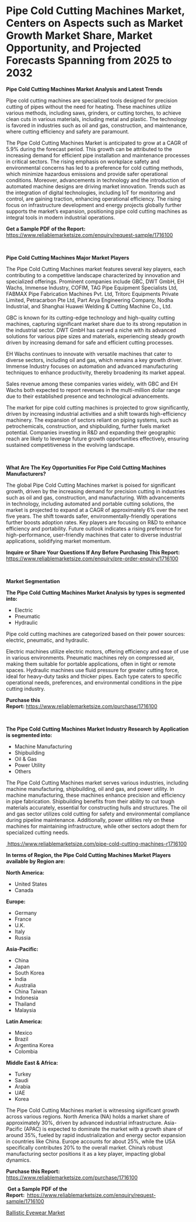 <p><h1>Pipe Cold Cutting Machines Market, Centers on Aspects such as Market Growth Market Share, Market Opportunity, and Projected Forecasts Spanning from 2025 to 2032</h1></p><p><strong>Pipe Cold Cutting Machines Market Analysis and Latest Trends</strong></p>
<p><p>Pipe cold cutting machines are specialized tools designed for precision cutting of pipes without the need for heating. These machines utilize various methods, including saws, grinders, or cutting torches, to achieve clean cuts in various materials, including metal and plastic. The technology is favored in industries such as oil and gas, construction, and maintenance, where cutting efficiency and safety are paramount.</p><p>The Pipe Cold Cutting Machines Market is anticipated to grow at a CAGR of 5.9% during the forecast period. This growth can be attributed to the increasing demand for efficient pipe installation and maintenance processes in critical sectors. The rising emphasis on workplace safety and environmental concerns has led to a preference for cold cutting methods, which minimize hazardous emissions and provide safer operational conditions. Moreover, advancements in technology and the introduction of automated machine designs are driving market innovation. Trends such as the integration of digital technologies, including IoT for monitoring and control, are gaining traction, enhancing operational efficiency. The rising focus on infrastructure development and energy projects globally further supports the market’s expansion, positioning pipe cold cutting machines as integral tools in modern industrial operations.</p></p>
<p><strong>Get a Sample PDF of the Report:&nbsp;</strong> <a href="https://www.reliablemarketsize.com/enquiry/request-sample/1716100?utm_campaign=1197&utm_medium=2&utm_source=Github&utm_content=ia&utm_term=12012025&utm_id=pipe-cold-cutting-machines">https://www.reliablemarketsize.com/enquiry/request-sample/1716100</a></p>
<p>&nbsp;</p>
<p><strong>Pipe Cold Cutting Machines Major Market Players</strong></p>
<p><p>The Pipe Cold Cutting Machines market features several key players, each contributing to a competitive landscape characterized by innovation and specialized offerings. Prominent companies include GBC, DWT GmbH, EH Wachs, Immense Industry, COFIM, TAG Pipe Equipment Specialists Ltd, FABMAX Pipe Fabrication Machines Pvt. Ltd, Tritorc Equipments Private Limited, Petracarbon Pte Ltd, Part Arya Engineering Company, Nodha Industrial, and Shanghai Huawei Welding & Cutting Machine Co., Ltd.</p><p>GBC is known for its cutting-edge technology and high-quality cutting machines, capturing significant market share due to its strong reputation in the industrial sector. DWT GmbH has carved a niche with its advanced solutions for various pipe sizes and materials, experiencing steady growth driven by increasing demand for safe and efficient cutting processes.</p><p>EH Wachs continues to innovate with versatile machines that cater to diverse sectors, including oil and gas, which remains a key growth driver. Immense Industry focuses on automation and advanced manufacturing techniques to enhance productivity, thereby broadening its market appeal.</p><p>Sales revenue among these companies varies widely, with GBC and EH Wachs both expected to report revenues in the multi-million dollar range due to their established presence and technological advancements.</p><p>The market for pipe cold cutting machines is projected to grow significantly, driven by increasing industrial activities and a shift towards high-efficiency machinery. The expansion of sectors reliant on piping systems, such as petrochemicals, construction, and shipbuilding, further fuels market potential. Companies investing in R&D and expanding their geographic reach are likely to leverage future growth opportunities effectively, ensuring sustained competitiveness in the evolving landscape.</p></p>
<p>&nbsp;</p>
<p><strong>What Are The Key Opportunities For Pipe Cold Cutting Machines Manufacturers?</strong></p>
<p><p>The global Pipe Cold Cutting Machines market is poised for significant growth, driven by the increasing demand for precision cutting in industries such as oil and gas, construction, and manufacturing. With advancements in technology, including automated and portable cutting solutions, the market is projected to expand at a CAGR of approximately 6% over the next five years. The shift towards safer, environmentally-friendly operations further boosts adoption rates. Key players are focusing on R&D to enhance efficiency and portability. Future outlook indicates a rising preference for high-performance, user-friendly machines that cater to diverse industrial applications, solidifying market momentum.</p></p>
<p><strong>Inquire or Share Your Questions If Any Before Purchasing This Report:</strong> <a href="https://www.reliablemarketsize.com/enquiry/pre-order-enquiry/1716100?utm_campaign=1197&utm_medium=2&utm_source=Github&utm_content=ia&utm_term=12012025&utm_id=pipe-cold-cutting-machines">https://www.reliablemarketsize.com/enquiry/pre-order-enquiry/1716100</a></p>
<p>&nbsp;</p>
<p><strong>Market Segmentation</strong></p>
<p><strong>The Pipe Cold Cutting Machines Market Analysis by types is segmented into:</strong></p>
<p><ul><li>Electric</li><li>Pneumatic</li><li>Hydraulic</li></ul></p>
<p><p>Pipe cold cutting machines are categorized based on their power sources: electric, pneumatic, and hydraulic. </p><p>Electric machines utilize electric motors, offering efficiency and ease of use in various environments. Pneumatic machines rely on compressed air, making them suitable for portable applications, often in tight or remote spaces. Hydraulic machines use fluid pressure for greater cutting force, ideal for heavy-duty tasks and thicker pipes. Each type caters to specific operational needs, preferences, and environmental conditions in the pipe cutting industry.</p></p>
<p><strong>Purchase this Report:&nbsp;</strong><a href="https://www.reliablemarketsize.com/purchase/1716100?utm_campaign=1197&utm_medium=2&utm_source=Github&utm_content=ia&utm_term=12012025&utm_id=pipe-cold-cutting-machines">https://www.reliablemarketsize.com/purchase/1716100</a></p>
<p>&nbsp;</p>
<p><strong>The Pipe Cold Cutting Machines Market Industry Research by Application is segmented into:</strong></p>
<p><ul><li>Machine Manufacturing</li><li>Shipbuilding</li><li>Oil & Gas</li><li>Power Utility</li><li>Others</li></ul></p>
<p><p>The Pipe Cold Cutting Machines market serves various industries, including machine manufacturing, shipbuilding, oil and gas, and power utility. In machine manufacturing, these machines enhance precision and efficiency in pipe fabrication. Shipbuilding benefits from their ability to cut tough materials accurately, essential for constructing hulls and structures. The oil and gas sector utilizes cold cutting for safety and environmental compliance during pipeline maintenance. Additionally, power utilities rely on these machines for maintaining infrastructure, while other sectors adopt them for specialized cutting needs.</p></p>
<p><a href="https://www.reliablemarketsize.com/pipe-cold-cutting-machines-r1716100?utm_campaign=1197&utm_medium=2&utm_source=Github&utm_content=ia&utm_term=12012025&utm_id=pipe-cold-cutting-machines">&nbsp;https://www.reliablemarketsize.com/pipe-cold-cutting-machines-r1716100</a></p>
<p><strong>In terms of Region, the Pipe Cold Cutting Machines Market Players available by Region are:</strong></p>
<p>
    <p> <strong> North America: </strong>
        <ul>
            <li>United States</li>
            <li>Canada</li>
        </ul>
        </p> 
    <p> <strong> Europe: </strong>
        <ul>
            <li>Germany</li>
            <li>France</li>
            <li>U.K.</li>
            <li>Italy</li>
            <li>Russia</li>
        </ul>
        </p> 
    <p> <strong> Asia-Pacific: </strong>
        <ul>
            <li>China</li>
            <li>Japan</li>
            <li>South Korea</li>
            <li>India</li>
            <li>Australia</li>
            <li>China Taiwan</li>
            <li>Indonesia</li>
            <li>Thailand</li>
            <li>Malaysia</li>
        </ul>
        </p> 
    <p> <strong> Latin America: </strong>
        <ul>
            <li>Mexico</li>
            <li>Brazil</li>
            <li>Argentina Korea</li>
            <li>Colombia</li>
        </ul>
        </p> 
    <p> <strong> Middle East & Africa: </strong>
        <ul>
            <li>Turkey</li>
            <li>Saudi</li>
            <li>Arabia</li>
            <li>UAE</li>
            <li>Korea</li>
        </ul>
    </p>
    </p>
<p><p>The Pipe Cold Cutting Machines market is witnessing significant growth across various regions. North America (NA) holds a market share of approximately 30%, driven by advanced industrial infrastructure. Asia-Pacific (APAC) is expected to dominate the market with a growth share of around 35%, fueled by rapid industrialization and energy sector expansion in countries like China. Europe accounts for about 25%, while the USA specifically contributes 20% to the overall market. China’s robust manufacturing sector positions it as a key player, impacting global dynamics.</p></p>
<p><strong>Purchase this Report: </strong><a href="https://www.reliablemarketsize.com/purchase/1716100?utm_campaign=1197&utm_medium=2&utm_source=Github&utm_content=ia&utm_term=12012025&utm_id=pipe-cold-cutting-machines">https://www.reliablemarketsize.com/purchase/1716100</a></p>
<p>&nbsp;<strong>Get a Sample PDF of the Report:&nbsp;&nbsp;</strong><a href="https://www.reliablemarketsize.com/enquiry/request-sample/1716100?utm_campaign=1197&utm_medium=2&utm_source=Github&utm_content=ia&utm_term=12012025&utm_id=pipe-cold-cutting-machines">https://www.reliablemarketsize.com/enquiry/request-sample/1716100</a></p>
<p><strong></strong></p>
<p><p><a href="https://github.com/prosalinda88/Market-Research-Report-List-7/blob/main/ballistic-eyewear-market.md?utm_campaign=1197&utm_medium=2&utm_source=Github&utm_content=ia&utm_term=12012025&utm_id=pipe-cold-cutting-machines">Ballistic Eyewear Market</a></p></p>